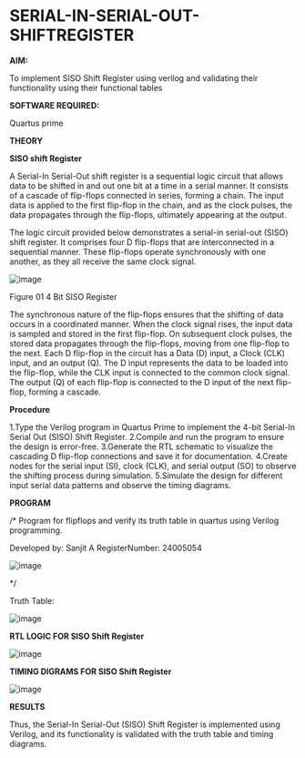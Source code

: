 # SERIAL-IN-SERIAL-OUT-SHIFTREGISTER

**AIM:**

To implement  SISO Shift Register using verilog and validating their functionality using their functional tables

**SOFTWARE REQUIRED:**

Quartus prime

**THEORY**

**SISO shift Register**

A Serial-In Serial-Out shift register is a sequential logic circuit that allows data to be shifted in and out one bit at a time in a serial manner. It consists of a cascade of flip-flops connected in series, forming a chain. The input data is applied to the first flip-flop in the chain, and as the clock pulses, the data propagates through the flip-flops, ultimately appearing at the output.

The logic circuit provided below demonstrates a serial-in serial-out (SISO) shift register. It comprises four D flip-flops that are interconnected in a sequential manner. These flip-flops operate synchronously with one another, as they all receive the same clock signal.

![image](https://github.com/naavaneetha/SERIAL-IN-SERIAL-OUT-SHIFTREGISTER/assets/154305477/e81c4072-37f9-46c6-8145-566764b74c3a)

Figure 01 4 Bit SISO Register

The synchronous nature of the flip-flops ensures that the shifting of data occurs in a coordinated manner. When the clock signal rises, the input data is sampled and stored in the first flip-flop. On subsequent clock pulses, the stored data propagates through the flip-flops, moving from one flip-flop to the next.
Each D flip-flop in the circuit has a Data (D) input, a Clock (CLK) input, and an output (Q). The D input represents the data to be loaded into the flip-flop, while the CLK input is connected to the common clock signal. The output (Q) of each flip-flop is connected to the D input of the next flip-flop, forming a cascade.

**Procedure**

1.Type the Verilog program in Quartus Prime to implement the 4-bit Serial-In Serial Out
(SISO) Shift Register. 2.Compile and run the program to ensure the design is error-free.
3.Generate the RTL schematic to visualize the cascading D flip-flop connections and
save it for documentation. 4.Create nodes for the serial input (SI), clock (CLK), and serial
output (SO) to observe the shifting process during simulation. 5.Simulate the design for
different input serial data patterns and observe the timing diagrams.

**PROGRAM**

/* Program for flipflops and verify its truth table in quartus using Verilog programming.

Developed by: Sanjit A RegisterNumber: 24005054

![image](https://github.com/user-attachments/assets/3444cc48-197a-4502-bd47-0b264d0f33bd)


*/

Truth Table:

![image](https://github.com/user-attachments/assets/4df9766c-f6b7-4fed-b9c6-37841352f5b7)


**RTL LOGIC FOR SISO Shift Register**

![image](https://github.com/user-attachments/assets/5da79204-dd66-447d-a56a-30cbc305cd69)


**TIMING DIGRAMS FOR SISO Shift Register**

![image](https://github.com/user-attachments/assets/b5341fb7-4a22-492a-a7c8-6d2460f0bf5d)



**RESULTS**

Thus, the Serial-In Serial-Out (SISO) Shift Register is implemented using
Verilog, and its functionality is validated with the truth table and timing diagrams.
